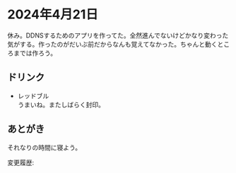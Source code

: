 # 2024年4月21日

休み。DDNSするためのアプリを作ってた。全然進んでないけどかなり変わった気がする。作ったのがだいぶ前だからなんも覚えてなかった。ちゃんと動くところまでは作ろう。

## ドリンク

- レッドブル  
うまいね。またしばらく封印。

## あとがき

それなりの時間に寝よう。

変更履歴:  
